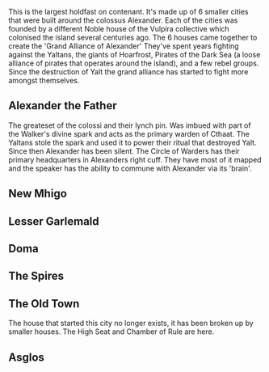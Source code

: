 This is the largest holdfast on contenant. It's made up of 6 smaller cities that were built around the colossus Alexander. Each of the cities was founded by a different Noble house of the Vulpira collective which colonised the island several centuries ago. The 6 houses came together to create the 'Grand Alliance of Alexander' They've spent years fighting against the Yaltans, the giants of Hoarfrost, Pirates of the Dark Sea (a loose alliance of pirates that operates around the island), and a few rebel groups. Since the destruction of Yalt the grand alliance has started to fight more amongst themselves.

## Alexander the Father

The greateset of the colossi and their lynch pin. Was imbued with part of the Walker's divine spark and acts as the primary warden of Cthaat. The Yaltans stole the spark and used it to power their ritual that destroyed Yalt. Since then Alexander has been silent. 
The Circle of Warders has their primary headquarters in Alexanders right cuff. They have most of it mapped and the speaker has the ability to commune with Alexander via its 'brain'.

## New Mhigo

## Lesser Garlemald

## Doma

## The Spires

## The Old Town

The house that started this city no longer exists, it has been broken up by smaller houses. The High Seat and Chamber of Rule are here.

## Asglos